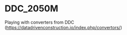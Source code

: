 # DDC_2050M
Playing with converters from DDC (https://datadrivenconstruction.io/index.php/convertors/)
